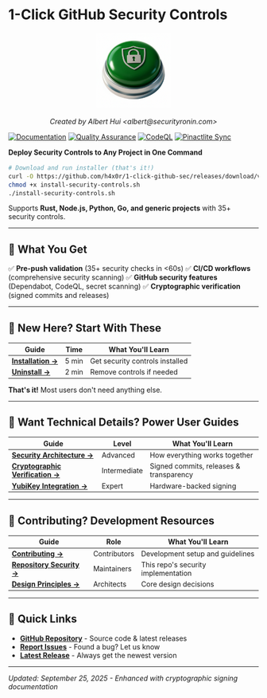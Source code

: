 # 1-Click GitHub Security Controls

<div align="center">
  <img src="../1-click-github-sec Logo.png" alt="1-Click GitHub Security" width="150">
  <br><br>
  <em>Created by Albert Hui &lt;albert@securityronin.com&gt;</em>
</div>

[![Documentation](https://github.com/h4x0r/1-click-github-sec/actions/workflows/docs.yml/badge.svg?branch=main)](https://github.com/h4x0r/1-click-github-sec/actions/workflows/docs.yml)
[![Quality Assurance](https://github.com/h4x0r/1-click-github-sec/actions/workflows/quality-assurance.yml/badge.svg?branch=main)](https://github.com/h4x0r/1-click-github-sec/actions/workflows/quality-assurance.yml)
[![CodeQL](https://github.com/h4x0r/1-click-github-sec/actions/workflows/codeql.yml/badge.svg?branch=main)](https://github.com/h4x0r/1-click-github-sec/actions/workflows/codeql.yml)
[![Pinactlite Sync](https://github.com/h4x0r/1-click-github-sec/actions/workflows/sync-pinactlite.yml/badge.svg?branch=main)](https://github.com/h4x0r/1-click-github-sec/actions/workflows/sync-pinactlite.yml)

**Deploy Security Controls to Any Project in One Command**

```bash
# Download and run installer (that's it!)
curl -O https://github.com/h4x0r/1-click-github-sec/releases/download/v0.4.2/install-security-controls.sh
chmod +x install-security-controls.sh
./install-security-controls.sh
```

Supports **Rust, Node.js, Python, Go, and generic projects** with 35+ security controls.

---

## 🎯 What You Get

✅ **Pre-push validation** (35+ security checks in <60s)
✅ **CI/CD workflows** (comprehensive security scanning)
✅ **GitHub security features** (Dependabot, CodeQL, secret scanning)
✅ **Cryptographic verification** (signed commits and releases)

---

## 🚀 **New Here?** Start With These

| Guide | Time | What You'll Learn |
|-------|------|-------------------|
| **[Installation →](installation/)** | 5 min | Get security controls installed |
| **[Uninstall →](uninstall/)** | 2 min | Remove controls if needed |

**That's it!** Most users don't need anything else.

---

## 🔧 **Want Technical Details?** Power User Guides

| Guide | Level | What You'll Learn |
|-------|-------|-------------------|
| **[Security Architecture →](architecture/)** | Advanced | How everything works together |
| **[Cryptographic Verification →](cryptographic-verification/)** | Intermediate | Signed commits, releases & transparency |
| **[YubiKey Integration →](yubikey/)** | Expert | Hardware-backed signing |

---

## 👥 **Contributing?** Development Resources

| Guide | Role | What You'll Learn |
|-------|------|-------------------|
| **[Contributing →](contributing/)** | Contributors | Development setup and guidelines |
| **[Repository Security →](repo-security/)** | Maintainers | This repo's security implementation |
| **[Design Principles →](design-principles/)** | Architects | Core design decisions |

---

## 🔗 Quick Links

- **[GitHub Repository](https://github.com/h4x0r/1-click-github-sec)** - Source code & latest releases
- **[Report Issues](https://github.com/h4x0r/1-click-github-sec/issues)** - Found a bug? Let us know
- **[Latest Release](https://github.com/h4x0r/1-click-github-sec/releases/latest)** - Always get the newest version

---

*Updated: September 25, 2025 - Enhanced with cryptographic signing documentation*
